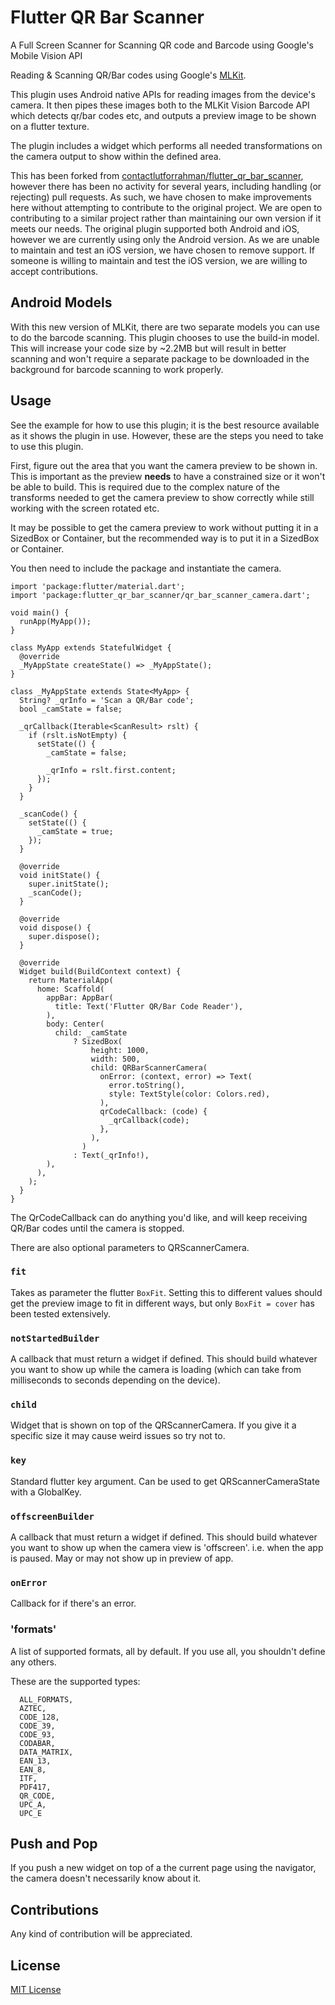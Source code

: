 # Flutter QR Bar Scanner

 A Full Screen Scanner for Scanning QR code and Barcode using Google's Mobile Vision API

 Reading & Scanning QR/Bar codes using Google's [MLKit](https://developers.google.com/ml-kit/vision/barcode-scanning).

 This plugin uses Android native APIs for reading images from the device's camera.
 It then pipes these images both to the MLKit Vision Barcode API which detects qr/bar codes etc,
 and outputs a preview image to be shown on a flutter texture.

 The plugin includes a widget which performs all needed transformations on the camera
 output to show within the defined area.

This has been forked from [contactlutforrahman/flutter_qr_bar_scanner](https://github.com/contactlutforrahman/flutter_qr_bar_scanner),
however there has been no activity for several years, including handling (or rejecting) pull requests.
As such, we have chosen to make improvements here without attempting to contribute to the original project.
We are open to contributing to a similar project rather than maintaining our own version if it meets our needs.
The original plugin supported both Android and iOS, however we are currently using only the Android version.
As we are unable to maintain and test an iOS version, we have chosen to remove support.
If someone is willing to maintain and test the iOS version, we are willing to accept contributions.

## Android Models

 With this new version of MLKit, there are two separate models you can use to do the barcode scanning. This
 plugin chooses to use the build-in model.  This will increase your code size by ~2.2MB but will
 result in better scanning and won't require a separate package to be downloaded in the background
 for barcode scanning to work properly.

## Usage

See the example for how to use this plugin; it is the best resource available as it shows
the plugin in use. However, these are the steps you need to take to
use this plugin.

First, figure out the area that you want the camera preview to be shown in. This is important
as the preview __needs__ to have a constrained size or it won't be able to build. This
is required due to the complex nature of the transforms needed to get the camera preview to
show correctly while still working with the screen rotated etc.

It may be possible to get the camera preview to work without putting it in a SizedBox or Container,
but the recommended way is to put it in a SizedBox or Container.

You then need to include the package and instantiate the camera.


```
import 'package:flutter/material.dart';
import 'package:flutter_qr_bar_scanner/qr_bar_scanner_camera.dart';

void main() {
  runApp(MyApp());
}

class MyApp extends StatefulWidget {
  @override
  _MyAppState createState() => _MyAppState();
}

class _MyAppState extends State<MyApp> {
  String? _qrInfo = 'Scan a QR/Bar code';
  bool _camState = false;

  _qrCallback(Iterable<ScanResult> rslt) {
    if (rslt.isNotEmpty) {
      setState(() {
        _camState = false;

        _qrInfo = rslt.first.content;
      });
    }
  }

  _scanCode() {
    setState(() {
      _camState = true;
    });
  }

  @override
  void initState() {
    super.initState();
    _scanCode();
  }

  @override
  void dispose() {
    super.dispose();
  }

  @override
  Widget build(BuildContext context) {
    return MaterialApp(
      home: Scaffold(
        appBar: AppBar(
          title: Text('Flutter QR/Bar Code Reader'),
        ),
        body: Center(
          child: _camState
              ? SizedBox(
                  height: 1000,
                  width: 500,
                  child: QRBarScannerCamera(
                    onError: (context, error) => Text(
                      error.toString(),
                      style: TextStyle(color: Colors.red),
                    ),
                    qrCodeCallback: (code) {
                      _qrCallback(code);
                    },
                  ),
                )
              : Text(_qrInfo!),
        ),
      ),
    );
  }
}
```

The QrCodeCallback can do anything you'd like, and will keep receiving QR/Bar codes
until the camera is stopped.

There are also optional parameters to QRScannerCamera.

### `fit`

Takes as parameter the flutter `BoxFit`.
Setting this to different values should get the preview image to fit in
different ways, but only `BoxFit = cover` has been tested extensively.

### `notStartedBuilder`

A callback that must return a widget if defined.
This should build whatever you want to show up while the camera is loading (which can take
from milliseconds to seconds depending on the device).

### `child`

Widget that is shown on top of the QRScannerCamera. If you give it a specific size it may cause
weird issues so try not to.

### `key`

Standard flutter key argument. Can be used to get QRScannerCameraState with a GlobalKey.

### `offscreenBuilder`

A callback that must return a widget if defined.
This should build whatever you want to show up when the camera view is 'offscreen'.
i.e. when the app is paused. May or may not show up in preview of app.

### `onError`

Callback for if there's an error.

### 'formats'

A list of supported formats, all by default. If you use all, you shouldn't define any others.

These are the supported types:

```
  ALL_FORMATS,
  AZTEC,
  CODE_128,
  CODE_39,
  CODE_93,
  CODABAR,
  DATA_MATRIX,
  EAN_13,
  EAN_8,
  ITF,
  PDF417,
  QR_CODE,
  UPC_A,
  UPC_E
```

## Push and Pop

If you push a new widget on top of a the current page using the navigator, the camera doesn't
necessarily know about it.

## Contributions

Any kind of contribution will be appreciated.

## License
[MIT License](https://github.com/Towa-Japan/flutter_qr_bar_scanner/blob/master/LICENSE)
